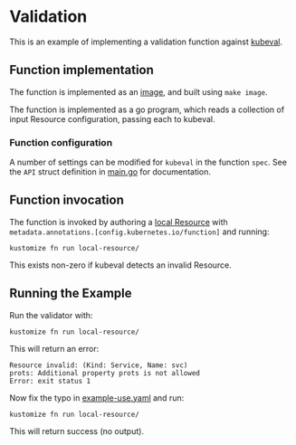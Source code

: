 # Validation

This is an example of implementing a validation function against
[kubeval](https://github.com/instrumenta/kubeval).

## Function implementation

The function is implemented as an [image](image), and built using `make image`.

The function is implemented as a go program, which reads a collection of input
Resource configuration, passing each to kubeval.

### Function configuration

A number of settings can be modified for `kubeval` in the function `spec`. See
the `API` struct definition in [main.go](image/main.go) for documentation.

## Function invocation

The function is invoked by authoring a [local Resource](local-resource)
with `metadata.annotations.[config.kubernetes.io/function]` and running:

    kustomize fn run local-resource/

This exists non-zero if kubeval detects an invalid Resource.

## Running the Example

Run the validator with:

    kustomize fn run local-resource/

This will return an error:

    Resource invalid: (Kind: Service, Name: svc)
    prots: Additional property prots is not allowed
    Error: exit status 1

Now fix the typo in [example-use.yaml](local-resource/example-use.yaml) and
run:

    kustomize fn run local-resource/

This will return success (no output).
